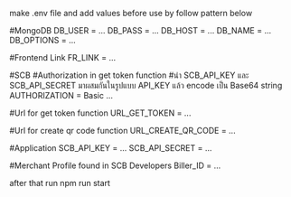 make .env file and add values before use by follow pattern below

#MongoDB
DB_USER = ...
DB_PASS = ...
DB_HOST = ...
DB_NAME = ...
DB_OPTIONS = ...

#Frontend Link
FR_LINK = ...

#SCB
#Authorization in get token function
#นำ SCB_API_KEY และ SCB_API_SECRET มาผสมกันในรูปแบบ API_KEY แล้ว encode เป็น Base64 string
AUTHORIZATION = Basic ...

#Url for get token function
URL_GET_TOKEN = ...

#Url for create qr code function
URL_CREATE_QR_CODE = ...

#Application
SCB_API_KEY = ...
SCB_API_SECRET = ...

#Merchant Profile found in SCB Developers
Biller_ID = ...




after that run
npm run start